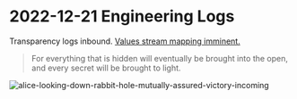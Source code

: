 # 2022-12-21 Engineering Logs

Transparency logs inbound. [Values stream mapping imminent.](https://github.com/intel/dffml/blob/alice/docs/tutorials/rolling_alice/0000_preface.md#volume-4-alice-and-the-health-of-the-ecosystem)

> For everything that is hidden will eventually be brought into the open, and every secret will be brought to light.

![alice-looking-down-rabbit-hole-mutually-assured-victory-incoming](https://user-images.githubusercontent.com/5950433/208961513-2971dcd0-d629-469c-be12-a64882b9f197.png)